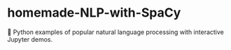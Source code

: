 # homemade-NLP-with-SpaCy
🤖 Python examples of popular natural language processing  with interactive Jupyter demos.
